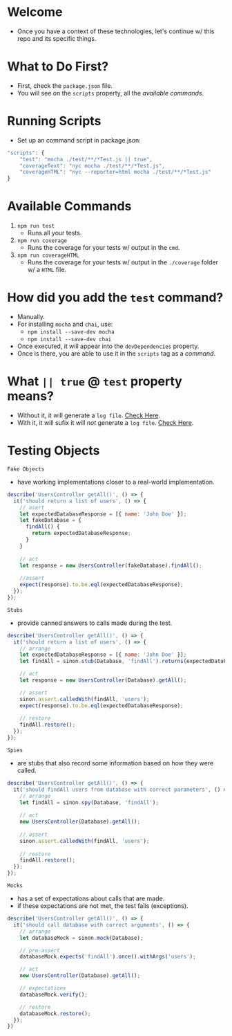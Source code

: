 # Welcome
- Once you have a context of these technologies, let's continue w/ this repo and its specific things.

# What to Do First?
- First, check the `package.json` file.
- You will see on the `scripts` property, all the *available commands*.

# Running Scripts
- Set up an command script in package.json:
```javascript
"scripts": {
    "test": "mocha ./test/**/*Test.js || true",
    "coverageText": "nyc mocha ./test/**/*Test.js",
    "coverageHTML": "nyc --reporter=html mocha ./test/**/*Test.js"
}
```

# Available Commands
1. `npm run test`
    - Runs all your tests.
2. `npm run coverage`
    - Runs the coverage for your tests w/ output in the `cmd`.
2. `npm run coverageHTML`
    - Runs the coverage for your tests w/ output in the `./coverage` folder w/ a `HTML` file.


# How did you add the `test` command?
- Manually. 
- For installing `mocha` and `chai`, use:
    - `npm install --save-dev mocha`
    - `npm install --save-dev chai`
- Once executed, it will appear into the `devDependencies` property.
- Once is there, you are able to use it in the `scripts` tag as a *command*.

# What `|| true` @ `test` property means?
- Without it, it will generate a `log file`. [Check Here](https://user-images.githubusercontent.com/8363610/65988774-dac65300-e45e-11e9-887a-6af4ca1f0c63.png).
- With it, it will sufix it will *not* generate a `log file`. [Check Here](![image](https://user-images.githubusercontent.com/8363610/65989123-7657c380-e45f-11e9-9bf8-621024708bc1.png)).

# Testing Objects

`Fake Objects`
- have working implementations closer to a real-world implementation.
```javascript
describe('UsersController getAll()', () => {
  it('should return a list of users', () => {
    // asert
    let expectedDatabaseResponse = [{ name: 'John Doe' }];
    let fakeDatabase = {
      findAll() {
        return expectedDatabaseResponse;
      }
    }
    
    // act
    let response = new UsersController(fakeDatabase).findAll();
    
    //assert
    expect(response).to.be.eql(expectedDatabaseResponse);
  });
});
```

`Stubs`
- provide canned answers to calls made during the test.
```javascript
describe('UsersController getAll()', () => {
  it('should return a list of users', () => {
    // arrange
    let expectedDatabaseResponse = [{ name: 'John Doe' }];
    let findAll = sinon.stub(Database, 'findAll').returns(expectedDatabaseResponse);

    // act
    let response = new UsersController(Database).getAll();

    // assert
    sinon.assert.calledWith(findAll, 'users');
    expect(response).to.be.eql(expectedDatabaseResponse);
    
    // restore
    findAll.restore();
  });
});
```

`Spies`
- are stubs that also record some information based on how they were called.
```javascript
describe('UsersController getAll()', () => {
  it('should findAll users from database with correct parameters', () => {
    // arrange
    let findAll = sinon.spy(Database, 'findAll');
    
    // act
    new UsersController(Database).getAll();
    
    // assert
    sinon.assert.calledWith(findAll, 'users');
    
    // restore
    findAll.restore();
  });
});
```

`Mocks`
- has a set of expectations about calls that are made. 
- if these expectations are not met, the test fails (exceptions).
```javascript
describe('UsersController getAll()', () => {
  it('should call database with correct arguments', () => {
    // arrange
    let databaseMock = sinon.mock(Database);

    // pre-assert
    databaseMock.expects('findAll').once().withArgs('users');

    // act
    new UsersController(Database).getAll();

    // expectations
    databaseMock.verify();

    // restore
    databaseMock.restore();
  });
})
```
